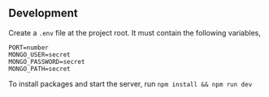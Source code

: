 ## Development

Create a `.env` file at the project root. It must contain the following variables,
```
PORT=number
MONGO_USER=secret
MONGO_PASSWORD=secret
MONGO_PATH=secret
```

To install packages and start the server, run `npm install && npm run dev`
